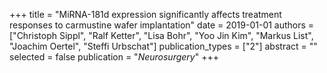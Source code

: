+++
title = "MiRNA-181d expression significantly affects treatment responses to carmustine wafer implantation"
date = 2019-01-01
authors = ["Christoph Sippl", "Ralf Ketter", "Lisa Bohr", "Yoo Jin Kim", "Markus List", "Joachim Oertel", "Steffi Urbschat"]
publication_types = ["2"]
abstract = ""
selected = false
publication = "*Neurosurgery*"
+++

